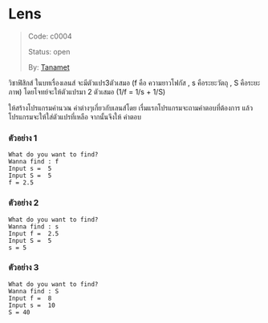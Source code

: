 # Lens #
> Code: c0004
>
> Status: open
>
> By: [Tanamet](https://github.com/Tanamet)

วิชาฟิสิกส์ ในบทเรื่องเลนส์ จะมีตัวแปร3ตัวเสมอ (f คือ ความยาวโฟกัส , s คือระยะวัตถุ , S คือระยะภาพ)
โดยโจทย์จะให้ตัวแปรมา 2 ตัวเสมอ  (1/f = 1/s + 1/S)

ให้สร้างโปรแกรมคำนวณ ค่าต่างๆเกี่ยวกับเลนส์โดย เรื่มแรกโปรแกรมจะถามคำตอบที่ต้องการ
แล้วโปรแกรมจะให้ใส่ตัวแปรที่เหลือ จากนั้นจึงให้ คำตอบ

### ตัวอย่าง 1 ###
```
What do you want to find?
Wanna find : f
Input s =  5
Input S =  5
f = 2.5
```

### ตัวอย่าง 2 ###
```
What do you want to find?
Wanna find : s
Input f =  2.5
Input S =  5
s = 5
```

### ตัวอย่าง 3 ###
```
What do you want to find?
Wanna find : S
Input f =  8
Input s =  10
S = 40
```
